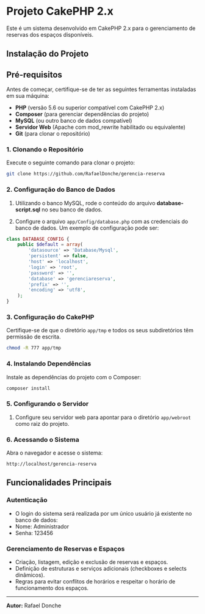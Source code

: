 # Projeto CakePHP 2.x

Este é um sistema desenvolvido em CakePHP 2.x para o gerenciamento de reservas dos espaços disponíveis.

## Instalação do Projeto

## Pré-requisitos

Antes de começar, certifique-se de ter as seguintes ferramentas instaladas em sua máquina:

- **PHP** (versão 5.6 ou superior compatível com CakePHP 2.x)
- **Composer** (para gerenciar dependências do projeto)
- **MySQL** (ou outro banco de dados compatível)
- **Servidor Web** (Apache com mod_rewrite habilitado ou equivalente)
- **Git** (para clonar o repositório)

### 1. Clonando o Repositório

Execute o seguinte comando para clonar o projeto:

```bash
git clone https://github.com/RafaelDonche/gerencia-reserva
```

### 2. Configuração do Banco de Dados

1. Utilizando o banco MySQL, rode o conteúdo do arquivo **database-script.sql** no seu banco de dados.

2. Configure o arquivo `app/Config/database.php` com as credenciais do banco de dados. Um exemplo de configuração pode ser:

```php
class DATABASE_CONFIG {
    public $default = array(
        'datasource' => 'Database/Mysql',
        'persistent' => false,
        'host' => 'localhost',
        'login' => 'root',
        'password' => '',
        'database' => 'gerenciareserva',
        'prefix' => '',
        'encoding' => 'utf8',
    );
}
```

### 3. Configuração do CakePHP

Certifique-se de que o diretório `app/tmp` e todos os seus subdiretórios têm permissão de escrita.

```bash
chmod -R 777 app/tmp
```

### 4. Instalando Dependências

Instale as dependências do projeto com o Composer:

```bash
composer install
```

### 5. Configurando o Servidor

1. Configure seu servidor web para apontar para o diretório `app/webroot` como raiz do projeto.

### 6. Acessando o Sistema

Abra o navegador e acesse o sistema:

```
http://localhost/gerencia-reserva
```

## Funcionalidades Principais

### Autenticação
- O login do sistema será realizada por um único usuário já existente no banco de dados:
- Nome: Administrador
- Senha: 123456

### Gerenciamento de Reservas e Espaços
- Criação, listagem, edição e exclusão de reservas e espaços.
- Definição de estruturas e serviços adicionais (checkboxes e selects dinâmicos).
- Regras para evitar conflitos de horários e respeitar o horário de funcionamento dos espaços.

-----------

**Autor:** Rafael Donche
